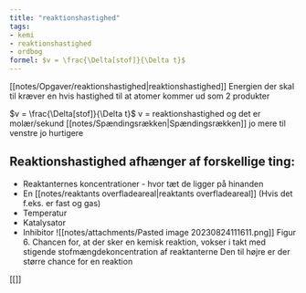 ```yaml
---
title: "reaktionshastighed"
tags: 
- kemi
- reaktionshastighed
- ordbog
formel: $v = \frac{\Delta[stof]}{\Delta t}$
---
```

[[notes/Opgaver/reaktionshastighed|reaktionshastighed]]
Energien der skal til kræver en hvis hastighed til at atomer kommer ud som 2 produkter

$v = \frac{\Delta[stof]}{\Delta t}$
v = reaktionshastighed og det er molær/sekund
[[notes/Spændingsrækken|Spændingsrækken]]
jo mere til venstre jo hurtigere

## Reaktionshastighed afhænger af forskellige ting:
- Reaktanternes koncentrationer - hvor tæt de ligger på hinanden
- En [[notes/reaktants overfladeareal|reaktants overfladeareal]] (Hvis det f.eks. er fast og gas)
- Temperatur
- Katalysator
- Inhibitor
![[notes/attachments/Pasted image 20230824111611.png]]
	Figur 6. Chancen for, at der sker en kemisk reaktion, vokser i takt med stigende stofmængdekoncentration af reaktanterne
Den til højre er der større chance for en reaktion

[[]]